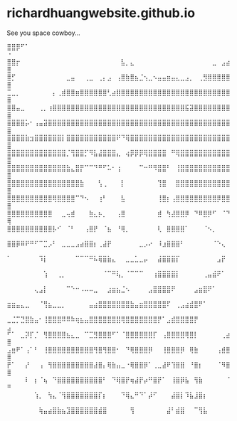 # richardhuangwebsite.github.io

See you space cowboy...

⣿⣿⡿⠋⠁⠀⠀⠀⠀⠀⠀⠀⠀⠀⠀⠀⠀⠀⠀⠀⠀⠀⠀⠀⠀⠀⠀⠀⠀⠀⠀⠀⠀⠀⠀⠀⠀⠀⠀⠀⠀⠀⠀⠀⠀⠀⠀⠀⠀⠐
⣿⣿⡖⠀⠀⠀⠀⠀⠀⠀⠀⠀⠀⠀⠀⠀⠀⠀⠀⠀⠀⠀⠀⠀⠀⣧⡀⣄⠀⠀⠀⠀⠀⠀⠀⠀⠀⠀⠀⠀⠀⠀⠀⠀⠀⣀⠀⣠⣴⣿
⣿⡋⠀⠀⠀⠀⠀⠀⠀⠀⠀⠀⠀⣀⣤⠀⠀⢀⣀⠀⢀⡄⣠⠀⢠⣿⣷⣿⣦⣈⢢⣀⠢⣤⣤⣶⣤⣄⣀⣠⡀⠀⢀⣻⣿⣿⣿⣿⣿⣿
⣉⣀⡀⠀⠀⠀⠀⠀⠀⠀⡄⢀⣾⣿⣿⣶⣿⣿⣿⣿⣿⣿⢃⣴⣿⣿⣿⣿⣿⣿⣿⣿⣿⣿⣿⣿⣿⣿⣿⣿⣿⣿⣿⣿⣿⣿⣿⣿⣿⣿
⣿⣿⣤⣀⠀⠀⠀⢀⡀⢰⣿⣿⣿⣿⣿⣿⣿⣿⣿⣿⣿⣿⣿⣿⣿⣿⣿⣿⣿⣿⣿⣿⣿⣿⣿⣿⣿⣿⣿⣯⣽⣿⣿⣿⣿⣿⣿⣿⣿⣿
⣿⣿⣿⣿⡥⠂⢠⣤⣽⣿⣿⣿⣿⣿⣿⣿⣿⣿⣿⣿⣿⣿⣿⣿⣿⣿⣿⣿⣿⣿⣿⣿⣿⣿⣿⣿⣿⣿⣿⣿⣿⣿⣿⣿⣿⣿⣿⣿⣿⣿
⣿⣿⣿⣿⣷⣲⣿⣿⣿⣿⣿⣿⡇⣿⣿⣿⣿⣿⣿⣿⣿⣿⣿⣿⠟⠙⢿⣿⣿⣿⣿⣿⣿⣿⣿⣿⣿⣿⣿⣿⣿⣿⣿⣿⣿⣿⣿⣿⣿⣿
⣿⣿⣿⣿⣿⣿⣿⣿⣿⣿⣿⣿⣿⡈⢻⣿⣿⡋⠻⣧⣼⣿⣿⣿⣄⠀⢴⡿⡿⡿⢿⣿⣿⣿⣿⠀⠛⢿⣿⣿⣿⣿⣿⣿⣿⣿⣿⣿⣿⣿
⣿⣿⣿⣿⣿⣿⣿⣿⣿⣿⣿⣿⣿⣷⣄⣿⡟⠉⠉⠙⠛⠋⠥⠂⢰⠀⠀⠀⠀⠉⠒⠛⠻⣿⣿⠃⠀⢸⣿⣿⣿⣿⣿⣿⣿⣿⣿⣿⣿⣿
⣿⣿⣿⣿⣿⣿⣿⣿⣿⣿⣿⣿⣿⣿⣿⣿⣷⠀⠀⠀⢣⢀⠀⠀⠀⡇⠀⠀⠀⠀⠀⠀⠀⢹⣿⠀⠀⣿⣿⣿⣿⣿⣿⣿⣿⣿⣿⣿⣿⣿
⣿⣿⣿⣿⣿⣿⣿⣿⣿⣿⢿⣿⣿⣿⣿⠉⠙⠢⠀⠀⢰⠃⠀⠀⠀⣧⠀⠀⠀⠀⠀⠀⠀⢸⣿⡆⢠⣿⣿⣿⣿⣿⣿⣿⣿⣿⡿⣿⣿⣿
⣿⣿⣿⣿⣿⣿⣿⣿⣿⣿⠀⠀⣀⢤⣾⠀⠀⠀⣷⣄⡦⡀⠀⠀⢠⣿⠀⠀⠀⠀⠀⠀⠀⣾⠀⢳⣼⣿⣿⡿⠀⠙⠿⣿⡿⠋⠀⠈⠙⢿
⣿⣿⣿⣿⣿⣿⣿⣿⣿⣿⡧⠊⠀⠈⠃⠀⠀⢠⣿⡟⠀⠈⣦⠀⠘⢿⡀⠀⠀⠀⠀⠀⠀⢇⠀⣿⣿⣿⣿⠁⠀⠀⠀⠈⠢⡀⠀⠀⠀⠀
⣿⣿⡿⠿⠟⠛⠋⠉⣉⡠⠃⠀⣀⣀⣀⣠⣴⣿⣿⡆⢀⣼⡟⠀⠀⠀⠀⠀⠀⣀⡠⠔⠀⠸⣰⣿⣿⣿⠃⠀⠀⠀⠀⠀⠀⠈⠑⢄⠀⠀
⠁⠀⠀⠀⠀⠀⠀⠹⡇⠀⠀⠀⠀⠀⠀⠉⠉⠉⠛⠧⢿⣿⣷⣄⠀⠀⣀⣀⣁⣀⡤⠀⠀⣼⣿⣿⣿⡏⠀⠀⠀⠀⠀⠀⠀⠀⣠⡟⠀⠀
⠀⠀⠀⠀⠀⠀⠀⠀⢱⠀⠀⢀⡀⠀⠀⠀⠀⠀⠀⠀⠀⠈⠉⠛⢧⡀⠈⠉⠉⠉⠀⠀⢰⣿⣿⣿⣿⡇⠀⠀⠀⠀⠀⢀⣤⣾⠟⠁⠀⠀
⠀⠀⠀⠀⠀⠀⢄⣠⡇⠀⠀⠀⠀⠉⠑⠒⠠⠤⠤⣀⠀⠀⣰⣶⣦⣈⠢⠀⠀⠀⠀⣠⣿⣿⣿⣿⠟⠀⠀⠀⠀⣠⣶⣿⠟⠁⠀⠀⠀⠀
⣶⣶⣤⣄⣀⠀⠀⠈⢻⣦⣀⣀⡀⠀⠀⠀⠀⠀⣤⣴⣿⣿⣿⣿⣿⣿⣿⣷⣤⣶⣿⣿⣿⣿⣿⠏⠀⢀⣠⣴⣾⣿⠟⠁⠀⠀⠀⠀⠀⠀
⣀⣈⡉⣙⣿⣷⣤⠂⢸⣿⣿⣿⠿⠿⠷⢶⣦⣤⣿⣿⣿⣿⣿⣿⣿⢿⣿⣿⣿⣿⣿⣿⣿⡟⠁⣠⣾⣿⣿⣿⣿⡟⠀⠀⠀⠀⠀⠀⠀⣠
⠋⠁⠀⣀⡽⡏⡈⠀⢻⣿⣿⣿⣿⣦⣄⣀⠀⠉⣉⣻⣿⣿⣿⠋⠁⠈⣿⣿⣿⣿⣿⣿⡏⠀⢠⣿⣿⣿⣿⢿⣿⡇⠀⠀⠀⠀⠀⢀⣴⣿
⣠⣶⠟⠁⢠⠁⠃⠀⢸⣿⣿⣿⣿⣿⣿⣿⣿⣿⣿⢻⣿⢻⣿⣿⠂⠀⠙⢿⣿⣿⣿⡿⠀⠀⢸⣿⣿⣿⡿⠀⢿⣷⠀⠀⠀⠀⢠⣾⣿⣿
⡟⠁⠀⠀⡜⠀⠀⢠⠀⢻⣿⣿⣿⣿⣿⣿⣿⣿⣿⣼⣿⡄⢿⣷⣤⣀⠐⢿⣿⣿⡿⠁⢀⣀⣼⠟⢹⣿⣿⠀⠘⣿⡆⠀⠀⠀⠈⠻⣿⣿
⠀⠀⠀⠀⠇⠀⡆⠈⢦⠀⠙⣿⣿⣿⣿⣿⣿⣿⣿⣿⣿⠃⠀⠙⢿⣿⡟⢶⣼⡟⡴⠛⣿⡟⠁⠀⢸⣿⡿⣧⠀⢻⣷⠀⠀⠀⠀⠀⠈⠛
⠀⠀⠀⠀⠀⠀⢱⡀⠀⢳⣄⠈⢻⣿⣿⣿⣿⣿⣿⣿⡏⡆⠀⠀⠀⠙⢿⣄⠛⠙⠁⡼⠋⠀⠀⠀⣼⣿⡇⠹⣧⣸⣿⡆⠀⠀⠀⠀⠀⠀
⠀⠀⠀⠀⠀⠀⠀⢷⣤⣴⣿⣷⣦⣹⣿⣿⣿⣿⣿⣿⣾⣿⠀⠀⠀⠀⠀⢻⠀⠀⠀⠀⠀⠀⠀⣼⠃⣾⣿⠀⠀⠉⢻⣧⠀⠀⠀⠀⠀⠀